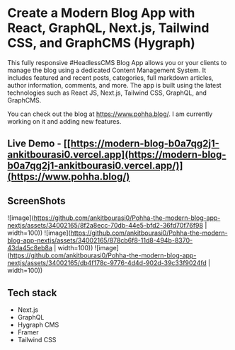 # Create a Modern Blog App with React, GraphQL, Next.js, Tailwind CSS, and GraphCMS (Hygraph)

This fully responsive #HeadlessCMS Blog App allows you or your clients to manage the blog using a dedicated Content Management System. It includes featured and recent posts, categories, full markdown articles, author information, comments, and more. The app is built using the latest technologies such as React JS, Next.js, Tailwind CSS, GraphQL, and GraphCMS.

You can check out the blog at https://www.pohha.blog/. I am currently working on it and adding new features.

## Live Demo - [[https://modern-blog-b0a7qg2j1-ankitbourasi0.vercel.app](https://modern-blog-b0a7qg2j1-ankitbourasi0.vercel.app/)](https://www.pohha.blog/)

## ScreenShots
 ![image](https://github.com/ankitbourasi0/Pohha-the-modern-blog-app-nextjs/assets/34002165/8f2a8ecc-70db-44e5-bfd2-36fd70f76f98 | width=100)) 
 ![image](https://github.com/ankitbourasi0/Pohha-the-modern-blog-app-nextjs/assets/34002165/878cb6f8-11d8-494b-8370-43da45c8eb8a | width=100))
 ![image](https://github.com/ankitbourasi0/Pohha-the-modern-blog-app-nextjs/assets/34002165/db4f178c-9776-4d4d-902d-39c33f9024fd | width=100))

## Tech stack

- Next.js
- GraphQL
- Hygraph CMS
- Framer
- Tailwind CSS
